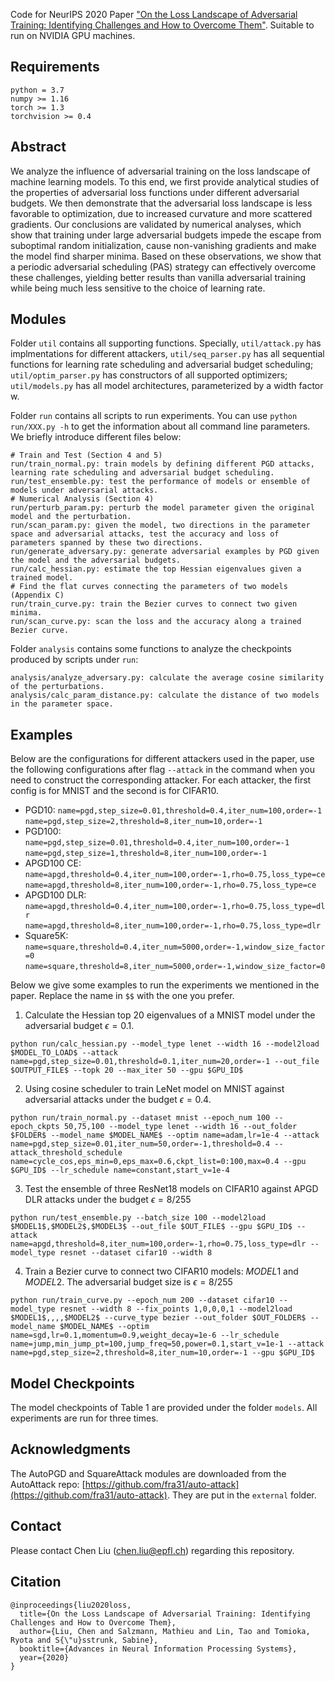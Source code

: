 Code for NeurIPS 2020 Paper ["On the Loss Landscape of Adversarial Training: Identifying Challenges and How to Overcome Them"](https://arxiv.org/pdf/2006.08403).
Suitable to run on NVIDIA GPU machines.

## Requirements

```
python = 3.7
numpy >= 1.16
torch >= 1.3
torchvision >= 0.4
```

## Abstract

We analyze the influence of adversarial training on the loss landscape of machine learning models.
To this end, we first provide analytical studies of the properties of adversarial loss functions under different adversarial budgets.
We then demonstrate that the adversarial loss landscape is less favorable to optimization, due to increased curvature and more scattered gradients.
Our conclusions are validated by numerical analyses, which show that training under large adversarial budgets impede the escape from suboptimal random initialization, cause non-vanishing gradients and make the model find sharper minima.
Based on these observations, we show that a periodic adversarial scheduling (PAS) strategy can effectively overcome these challenges, yielding better results than vanilla adversarial training while being much less sensitive to the choice of learning rate. 

## Modules

Folder `util` contains all supporting functions.
Specially, `util/attack.py` has implmentations for different attackers, `util/seq_parser.py` has all sequential functions for learning rate scheduling and adversarial budget scheduling; `util/optim_parser.py` has constructors of all supported optimizers; `util/models.py` has all model architectures, parameterized by a width factor w.

Folder `run` contains all scripts to run experiments.
You can use `python run/XXX.py -h` to get the information about all command line parameters.
We briefly introduce different files below:

```
# Train and Test (Section 4 and 5)
run/train_normal.py: train models by defining different PGD attacks, learning rate scheduling and adversarial budget scheduling.
run/test_ensemble.py: test the performance of models or ensemble of models under adversarial attacks.
# Numerical Analysis (Section 4)
run/perturb_param.py: perturb the model parameter given the original model and the perturbation.
run/scan_param.py: given the model, two directions in the parameter space and adversarial attacks, test the accuracy and loss of parameters spanned by these two directions.
run/generate_adversary.py: generate adversarial examples by PGD given the model and the adversarial budgets.
run/calc_hessian.py: estimate the top Hessian eigenvalues given a trained model.
# Find the flat curves connecting the parameters of two models (Appendix C)
run/train_curve.py: train the Bezier curves to connect two given minima.
run/scan_curve.py: scan the loss and the accuracy along a trained Bezier curve.
```

Folder `analysis` contains some functions to analyze the checkpoints produced by scripts under `run`:

```
analysis/analyze_adversary.py: calculate the average cosine similarity of the perturbations.
analysis/calc_param_distance.py: calculate the distance of two models in the parameter space.
```

## Examples

Below are the configurations for different attackers used in the paper, use the following configurations after flag `--attack` in the command when you need to construct the corresponding attacker. For each attacker, the first config is for MNIST and the second is for CIFAR10.

* PGD10: `name=pgd,step_size=0.01,threshold=0.4,iter_num=100,order=-1` `name=pgd,step_size=2,threshold=8,iter_num=10,order=-1`
* PGD100: `name=pgd,step_size=0.01,threshold=0.4,iter_num=100,order=-1` `name=pgd,step_size=1,threshold=8,iter_num=100,order=-1`
* APGD100 CE: `name=apgd,threshold=0.4,iter_num=100,order=-1,rho=0.75,loss_type=ce` `name=apgd,threshold=8,iter_num=100,order=-1,rho=0.75,loss_type=ce`
* APGD100 DLR: `name=apgd,threshold=0.4,iter_num=100,order=-1,rho=0.75,loss_type=dlr` `name=apgd,threshold=8,iter_num=100,order=-1,rho=0.75,loss_type=dlr`
* Square5K: `name=square,threshold=0.4,iter_num=5000,order=-1,window_size_factor=0` `name=square,threshold=8,iter_num=5000,order=-1,window_size_factor=0`

Below we give some examples to run the experiments we mentioned in the paper. Replace the name in `$$` with the one you prefer.

1. Calculate the Hessian top 20 eigenvalues of a MNIST model under the adversarial budget $\epsilon = 0.1$.

```
python run/calc_hessian.py --model_type lenet --width 16 --model2load $MODEL_TO_LOAD$ --attack name=pgd,step_size=0.01,threshold=0.1,iter_num=20,order=-1 --out_file $OUTPUT_FILE$ --topk 20 --max_iter 50 --gpu $GPU_ID$
```

2. Using cosine scheduler to train LeNet model on MNIST against adversarial attacks under the budget $\epsilon = 0.4$.

```
python run/train_normal.py --dataset mnist --epoch_num 100 --epoch_ckpts 50,75,100 --model_type lenet --width 16 --out_folder $FOLDER$ --model_name $MODEL_NAME$ --optim name=adam,lr=1e-4 --attack name=pgd,step_size=0.01,iter_num=50,order=-1,threshold=0.4 --attack_threshold_schedule name=cycle_cos,eps_min=0,eps_max=0.6,ckpt_list=0:100,max=0.4 --gpu $GPU_ID$ --lr_schedule name=constant,start_v=1e-4
```

3. Test the ensemble of three ResNet18 models on CIFAR10 against APGD DLR attacks under the budget $\epsilon = 8 / 255$

```
python run/test_ensemble.py --batch_size 100 --model2load $MODEL1$,$MODEL2$,$MODEL3$ --out_file $OUT_FILE$ --gpu $GPU_ID$ --attack name=apgd,threshold=8,iter_num=100,order=-1,rho=0.75,loss_type=dlr --model_type resnet --dataset cifar10 --width 8
```

4. Train a Bezier curve to connect two CIFAR10 models: $MODEL1$ and $MODEL2$. The adversarial budget size is $\epsilon = 8/255$

```
python run/train_curve.py --epoch_num 200 --dataset cifar10 --model_type resnet --width 8 --fix_points 1,0,0,0,1 --model2load $MODEL1$,,,,$MODEL2$ --curve_type bezier --out_folder $OUT_FOLDER$ --model_name $MODEL_NAME$ --optim name=sgd,lr=0.1,momentum=0.9,weight_decay=1e-6 --lr_schedule name=jump,min_jump_pt=100,jump_freq=50,power=0.1,start_v=1e-1 --attack name=pgd,step_size=2,threshold=8,iter_num=10,order=-1 --gpu $GPU_ID$
```

## Model Checkpoints

The model checkpoints of Table 1 are provided under the folder `models`. All experiments are run for three times.

## Acknowledgments

The AutoPGD and SquareAttack modules are downloaded from the AutoAttack repo: [https://github.com/fra31/auto-attack](https://github.com/fra31/auto-attack).
They are put in the `external` folder.

## Contact

Please contact Chen Liu (chen.liu@epfl.ch) regarding this repository.

## Citation

```
@inproceedings{liu2020loss,
  title={On the Loss Landscape of Adversarial Training: Identifying Challenges and How to Overcome Them},
  author={Liu, Chen and Salzmann, Mathieu and Lin, Tao and Tomioka, Ryota and S{\"u}sstrunk, Sabine},
  booktitle={Advances in Neural Information Processing Systems},
  year={2020}
}
```
